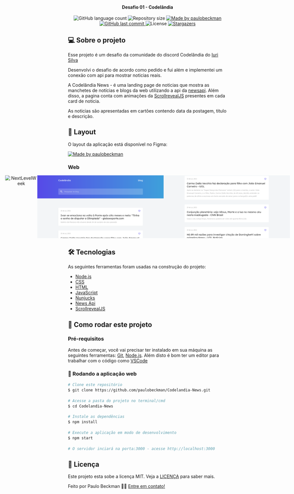 <h4 align="center"> 
	Desafio 01 - Codelândia 
</h4>
 
<p align="center">
  <img alt="GitHub language count" src="https://img.shields.io/github/languages/count/paulobeckman/Codelandia-News?color=%2304D361">
  
  <img alt="Repository size" src="https://img.shields.io/github/repo-size/paulobeckman/Codelandia-News">
  
  <a href="https://www.linkedin.com/in/paulobeckman/">
    <img alt="Made by paulobeckman" src="https://img.shields.io/badge/made%20by-paulobeckman-%2304D361">
  </a>
	
  
  <a href="https://github.com/paulobeckman/Codelandia-News/commits/master">
    <img alt="GitHub last commit" src="https://img.shields.io/github/last-commit/paulobeckman/Codelandia-News">
  </a>

  <img alt="License" src="https://img.shields.io/badge/license-MIT-brightgreen">
   <a href="https://github.com/paulobeckman/Codelandia-News/stargazers">
    <img alt="Stargazers" src="https://img.shields.io/github/stars/paulobeckman/Codelandia-News?style=social">
  </a>
</p>


## 💻 Sobre o projeto
Esse projeto é um desafio da comunidade do discord Codelândia do [Iuri Silva][iuri]

Desenvolvi o desafio de acordo como pedido e fui além e implementei um conexão com api para mostrar noticias reais.

A Codelândia News - é uma landing page de noticias que mostra as manchetes de notícias e blogs da web utilizando a api da [newsapi][np]. Além disso, a pagina conta com animações da [ScrollrevealJS][bJS]  presentes em cada card de noticia.

As noticias são apresentadas em cartões contendo data da postagem, titulo e descrição.

## 🎨 Layout

O layout da aplicação está disponível no Figma:

<a href="https://www.figma.com/file/Yb9IBH56g7T1hdIyZ3BMNO/Codel%C3%A2ndia---Desafios?node-id=0%3A1">
  <img alt="Made by paulobeckman" src="https://img.shields.io/badge/Acessar%20Layout%20-Figma-%2304D361">
</a>


### Web

<p align="center" style="display: flex; align-items: flex-start; justify-content: center;">
	
  <img alt="NextLevelWeek" title="#NextLevelWeek" src="./github-assets/Codelandia-News.gif" width="800px">	
		
  <img alt="NextLevelWeek" title="#NextLevelWeek" src="./github-assets/pagina1.png" width="400px">

  <img alt="NextLevelWeek" title="#NextLevelWeek" src="./github-assets/pagina2.png" width="400px">
</p>

## 🛠 Tecnologias

As seguintes ferramentas foram usadas na construção do projeto:

- [Node.js][nodejs]
- [CSS][css]
- [HTML][HTML]
- [JavaScript][JavaScript]
- [Nunjucks][Nunjucks]
- [News Api][np]
- [ScrollrevealJS][bJS]


## 🚀 Como rodar este projeto

### Pré-requisitos

Antes de começar, você vai precisar ter instalado em sua máquina as seguintes ferramentas:
[Git](https://git-scm.com), [Node.js][nodejs]. 
Além disto é bom ter um editor para trabalhar com o código como [VSCode][vscode]

### 🎲 Rodando a aplicação web

```bash
# Clone este repositório
$ git clone https://github.com/paulobeckman/Codelandia-News.git

# Acesse a pasta do projeto no terminal/cmd
$ cd Codelandia-News

# Instale as dependências
$ npm install

# Execute a aplicação em modo de desenvolvimento
$ npm start

# O servidor inciará na porta:3000 - acesse http://localhost:3000 
```


## 📝 Licença

Este projeto esta sobe a licença MIT. Veja a [LICENÇA](license) para saber mais.

Feito por Paulo Beckman 👋🏽 [Entre em contato!](https://www.linkedin.com/in/paulobeckman/)

[nodejs]: https://nodejs.org/
[npm]: https://www.npmjs.com/
[vscode]: https://code.visualstudio.com/
[vceditconfig]: https://marketplace.visualstudio.com/items?itemName=EditorConfig.EditorConfig
[license]: https://opensource.org/licenses/MIT
[vceslint]: https://marketplace.visualstudio.com/items?itemName=dbaeumer.vscode-eslint
[prettier]: https://marketplace.visualstudio.com/items?itemName=esbenp.prettier-vscode
[CSS]: https://developer.mozilla.org/pt-BR/docs/Web/CSS
[HTML]: https://developer.mozilla.org/pt-BR/docs/Web/HTML
[JavaScript]: https://developer.mozilla.org/pt-BR/docs/Aprender/JavaScript
[Nunjucks]: https://www.npmjs.com/package/nunjucks
[np]: https://newsapi.org/
[iuri]: https://github.com/iuricode
[bJS]: https://scrollrevealjs.org/
